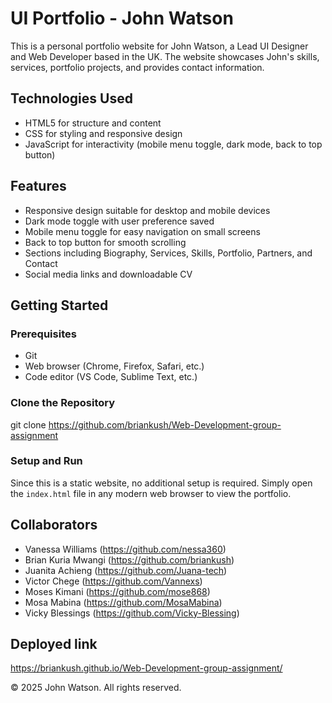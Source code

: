 # UI Portfolio - John Watson

This is a personal portfolio website for John Watson, a Lead UI Designer and Web Developer based in the UK. The website showcases John's skills, services, portfolio projects, and provides contact information.

## Technologies Used

- HTML5 for structure and content
- CSS for styling and responsive design
- JavaScript for interactivity (mobile menu toggle, dark mode, back to top button)

## Features

- Responsive design suitable for desktop and mobile devices
- Dark mode toggle with user preference saved
- Mobile menu toggle for easy navigation on small screens
- Back to top button for smooth scrolling
- Sections including Biography, Services, Skills, Portfolio, Partners, and Contact
- Social media links and downloadable CV

## Getting Started

### Prerequisites
- Git
- Web browser (Chrome, Firefox, Safari, etc.)
- Code editor (VS Code, Sublime Text, etc.)

### Clone the Repository

git clone https://github.com/briankush/Web-Development-group-assignment


### Setup and Run

Since this is a static website, no additional setup is required. Simply open the `index.html` file in any modern web browser to view the portfolio.

## Collaborators

- Vanessa Williams (https://github.com/nessa360)
- Brian Kuria Mwangi (https://github.com/briankush)
- Juanita Achieng (https://github.com/Juana-tech)
- Victor Chege (https://github.com/Vannexs)
- Moses Kimani (https://github.com/mose868)
- Mosa Mabina (https://github.com/MosaMabina)
- Vicky Blessings (https://github.com/Vicky-Blessing)

## Deployed link
 https://briankush.github.io/Web-Development-group-assignment/


© 2025 John Watson. All rights reserved.
